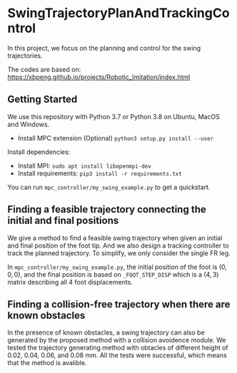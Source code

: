 # SwingTrajectoryPlanAndTrackingControl

In this project, we focus on the planning and control for the swing trajectories.

The codes are based on: <https://xbpeng.github.io/projects/Robotic_Imitation/index.html>

## Getting Started

We use this repository with Python 3.7 or Python 3.8 on Ubuntu, MacOS and Windows.

- Install MPC extension (Optional) `python3 setup.py install --user`

Install dependencies:

- Install MPI: `sudo apt install libopenmpi-dev`
- Install requirements: `pip3 install -r requirements.txt`

You can run `mpc_controller/my_swing_example.py` to get a quickstart.

## Finding a feasible trajectory connecting the initial and final positions

We give a method to find a feasible swing trajectory when given an initial and final position of the foot tip. And we also design a tracking controller to track the planned trajectory. To simplify, we only consider the single FR leg.

In `mpc_controller/my_swing_example.py`, the initial position of the foot is $(0, 0, 0)$, and the final position is based on `_FOOT_STEP_DISP` which is a $(4, 3)$ matrix describing all 4 foot displacements.

## Finding a collision-free trajectory when there are known obstacles

In the presence of known obstacles, a swing trajectory can also be generated by the proposed method with a collision avoidence module. We tested the trajectory generating method with obtacles of different height of 0.02, 0.04, 0.06, and 0.08 mm. All the tests were successful, which means that the method is avalible.

